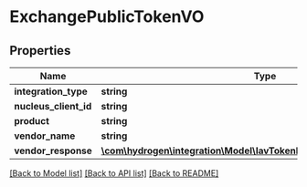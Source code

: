 # ExchangePublicTokenVO

## Properties
Name | Type | Description | Notes
------------ | ------------- | ------------- | -------------
**integration_type** | **string** |  | [optional] 
**nucleus_client_id** | **string** |  | [optional] 
**product** | **string** |  | [optional] 
**vendor_name** | **string** |  | [optional] 
**vendor_response** | [**\com\hydrogen\integration\Model\IavTokenExchangeVendorResponseVO**](IavTokenExchangeVendorResponseVO.md) |  | [optional] 

[[Back to Model list]](../README.md#documentation-for-models) [[Back to API list]](../README.md#documentation-for-api-endpoints) [[Back to README]](../README.md)


